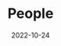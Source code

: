 ---
title: People
date: 2022-10-24

type: landing

sections:
  - block: people
    content:
      title: Meet the Team
      # Choose which groups/teams of users to display.
      #   Edit `user_groups` in each user's profile to add them to one or more of these groups.
      user_groups:
          - Principal Investigator
          - PhD Students
          - Master Students
          - Undergraduate Student
          - Visitors
          - Robots
          - Alumni
          - Administrative
      sort_by: Params.last_name
      sort_ascending: true
    design:
      show_interests: true
      show_role: true
      show_social: true
---